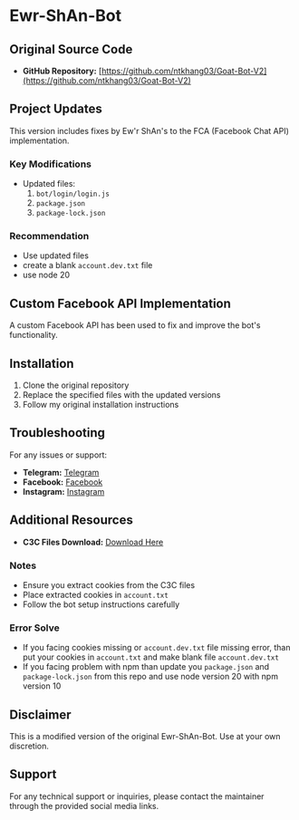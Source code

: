 # Ewr-ShAn-Bot

## Original Source Code
- **GitHub Repository:** [https://github.com/ntkhang03/Goat-Bot-V2](https://github.com/ntkhang03/Goat-Bot-V2)

## Project Updates
This version includes fixes by Ew'r ShAn's to the FCA (Facebook Chat API) implementation.

### Key Modifications
- Updated files:
  1. `bot/login/login.js`
  2. `package.json`
  3. `package-lock.json`

### Recommendation 
- Use updated files
- create a blank `account.dev.txt` file
- use node 20

## Custom Facebook API Implementation
A custom Facebook API has been used to fix and improve the bot's functionality.

## Installation
1. Clone the original repository
2. Replace the specified files with the updated versions
3. Follow my original installation instructions

## Troubleshooting
For any issues or support:
- **Telegram:** [Telegram](https://telegram.me/si_rana252)
- **Facebook:** [Facebook](https://www.facebook.com/sirana252)
- **Instagram:** [Instagram](https://www.instagram.com/sirana252)

## Additional Resources
- **C3C Files Download:** [Download Here](https://drive.google.com/file/d/1-MWoTyqES-V4H-QAIQDiC34-XMKju8hA/view?usp=drivesdk)

### Notes
- Ensure you extract cookies from the C3C files
- Place extracted cookies in `account.txt`
- Follow the bot setup instructions carefully

### Error Solve
- If you facing cookies missing or `account.dev.txt` file missing error, than put your cookies in `account.txt` and make blank file `account.dev.txt`
- If you facing problem with npm than update you `package.json` and `package-lock.json` from this repo and use node version 20 with npm version 10

## Disclaimer
This is a modified version of the original Ewr-ShAn-Bot. Use at your own discretion.

## Support
For any technical support or inquiries, please contact the maintainer through the provided social media links.
